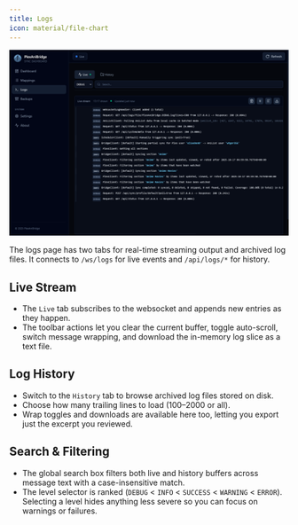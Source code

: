 ```yaml
---
title: Logs
icon: material/file-chart
---
```


![Logs view](../img/screenshots/logs.png)

The logs page has two tabs for real-time streaming output and archived log files. It connects to `/ws/logs` for live events and `/api/logs/*` for history.

## Live Stream

- The `Live` tab subscribes to the websocket and appends new entries as they happen.
- The toolbar actions let you clear the current buffer, toggle auto-scroll, switch message wrapping, and download the in-memory log slice as a text file.

## Log History

- Switch to the `History` tab to browse archived log files stored on disk.
- Choose how many trailing lines to load (100–2000 or all).
- Wrap toggles and downloads are available here too, letting you export just the excerpt you reviewed.

## Search & Filtering

- The global search box filters both live and history buffers across message text with a case-insensitive match.
- The level selector is ranked (`DEBUG` < `INFO` < `SUCCESS` < `WARNING` < `ERROR`). Selecting a level hides anything less severe so you can focus on warnings or failures.
